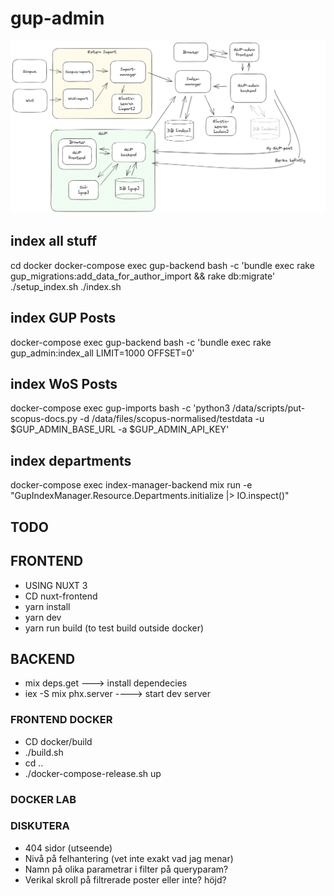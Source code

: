 # gup-admin

![Alt text](./GUP-admin-setup4.png "GUP-ADMIN")

## index all stuff

cd docker
docker-compose exec gup-backend bash -c 'bundle exec rake gup_migrations:add_data_for_author_import && rake db:migrate'
./setup_index.sh
./index.sh

## index GUP Posts

docker-compose exec gup-backend bash -c 'bundle exec rake gup_admin:index_all LIMIT=1000 OFFSET=0'

## index WoS Posts

docker-compose exec gup-imports bash -c 'python3 /data/scripts/put-scopus-docs.py -d /data/files/scopus-normalised/testdata -u $GUP_ADMIN_BASE_URL -a $GUP_ADMIN_API_KEY'

##

## index departments

docker-compose exec index-manager-backend mix run -e "GupIndexManager.Resource.Departments.initialize |> IO.inspect()"

## TODO

## FRONTEND

- USING NUXT 3
- CD nuxt-frontend
- yarn install
- yarn dev
- yarn run build (to test build outside docker)

## BACKEND

- mix deps.get ---> install dependecies
- iex -S mix phx.server ----> start dev server

### FRONTEND DOCKER

- CD docker/build
- ./build.sh
- cd ..
- ./docker-compose-release.sh up

### DOCKER LAB

### DISKUTERA

- 404 sidor (utseende)
- Nivå på felhantering (vet inte exakt vad jag menar)
- Namn på olika parametrar i filter på queryparam?
- Verikal skroll på filtrerade poster eller inte? höjd?
